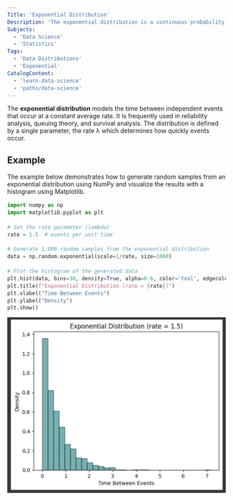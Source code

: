 ```yaml
---
Title: 'Exponential Distribution'
Description: 'The exponential distribution is a continuous probability distribution often used to model the time between events in a Poisson process.'
Subjects:
  - 'Data Science'
  - 'Statistics'
Tags:
  - 'Data Distributions'
  - 'Exponential'
CatalogContent:
  - 'learn-data-science'
  - 'paths/data-science'
---
```


The **exponential distribution** models the time between independent events that occur at a constant average rate. It is frequently used in reliability analysis, queuing theory, and survival analysis. The distribution is defined by a single parameter, the rate λ which determines how quickly events occur.

## Example

The example below demonstrates how to generate random samples from an exponential distribution using NumPy and visualize the results with a histogram using Matplotlib.

```python
import numpy as np
import matplotlib.pyplot as plt

# Set the rate parameter (lambda)
rate = 1.5  # events per unit time

# Generate 1,000 random samples from the exponential distribution
data = np.random.exponential(scale=1/rate, size=1000)

# Plot the histogram of the generated data
plt.hist(data, bins=30, density=True, alpha=0.6, color='teal', edgecolor='black')
plt.title(f"Exponential Distribution (rate = {rate})")
plt.xlabel("Time Between Events")
plt.ylabel("Density")
plt.show()
```

![The output for the above example](https://raw.githubusercontent.com/Codecademy/docs/main/media/exponential-distribution.png)

